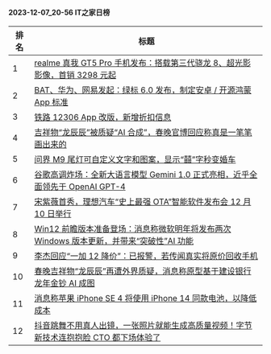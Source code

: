 #### 2023-12-07_20-56  IT之家日榜

| 排名 | 标题|
| --- | ---|
| 1 | [realme 真我 GT5 Pro 手机发布：搭载第三代骁龙 8、超光影影像，首销 3298 元起](https://www.ithome.com/0/737/666.htm) |
| 2 | [BAT、华为、网易发起：绿标 6.0 发布，制定安卓 / 开源鸿蒙 App 标准](https://www.ithome.com/0/737/590.htm) |
| 3 | [铁路 12306 App 改版，新增折扣信息](https://www.ithome.com/0/737/568.htm) |
| 4 | [吉祥物“龙辰辰”被质疑“AI 合成”，春晚官博回应称真是一笔笔画出来的](https://www.ithome.com/0/737/591.htm) |
| 5 | [问界 M9 尾灯可自定义文字和图案，显示“囍”字秒变婚车](https://www.ithome.com/0/737/627.htm) |
| 6 | [谷歌高调炸场：全新大语言模型 Gemini 1.0 正式亮相，近乎全面领先于 OpenAI GPT-4](https://www.ithome.com/0/737/519.htm) |
| 7 | [宋紫薇首秀，理想汽车“史上最强 OTA”智能软件发布会 12 月 10 日举行](https://www.ithome.com/0/737/618.htm) |
| 8 | [Win12 前瞻版本准备登场：消息称微软明年将发布两次 Windows 版本更新，并带来“突破性”AI 功能](https://www.ithome.com/0/737/523.htm) |
| 9 | [李杰回应“一加 12 降价”：已报警，若传闻真实将原价回收手机](https://www.ithome.com/0/737/626.htm) |
| 10 | [春晚吉祥物“龙辰辰”再遭外界质疑，消息称原型基于建设银行龙年金钞 AI 成图](https://www.ithome.com/0/737/729.htm) |
| 11 | [消息称苹果 iPhone SE 4 将使用 iPhone 14 同款电池，以降低成本](https://www.ithome.com/0/737/527.htm) |
| 12 | [抖音跳舞不用真人出镜，一张照片就能生成高质量视频！字节新技术连抱抱脸 CTO 都下场体验了](https://www.ithome.com/0/737/524.htm) |
